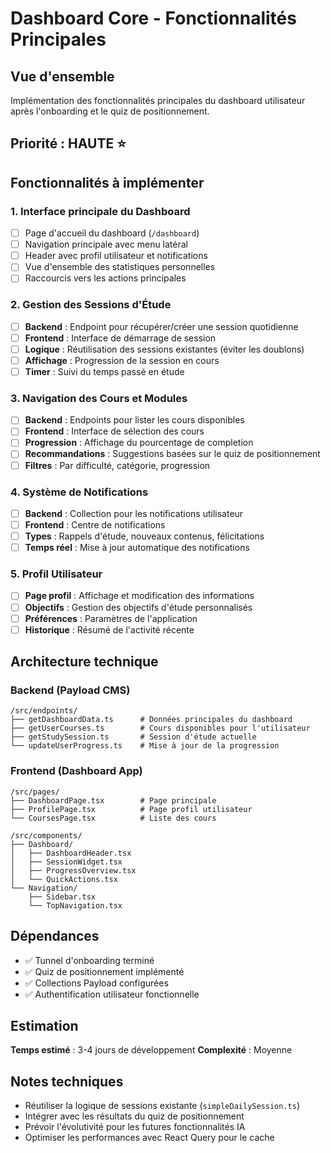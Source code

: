 # Dashboard Core - Fonctionnalités Principales

## Vue d'ensemble
Implémentation des fonctionnalités principales du dashboard utilisateur après l'onboarding et le quiz de positionnement.

## Priorité : HAUTE ⭐

## Fonctionnalités à implémenter

### 1. Interface principale du Dashboard
- [ ] Page d'accueil du dashboard (`/dashboard`)
- [ ] Navigation principale avec menu latéral
- [ ] Header avec profil utilisateur et notifications
- [ ] Vue d'ensemble des statistiques personnelles
- [ ] Raccourcis vers les actions principales

### 2. Gestion des Sessions d'Étude
- [ ] **Backend** : Endpoint pour récupérer/créer une session quotidienne
- [ ] **Frontend** : Interface de démarrage de session
- [ ] **Logique** : Réutilisation des sessions existantes (éviter les doublons)
- [ ] **Affichage** : Progression de la session en cours
- [ ] **Timer** : Suivi du temps passé en étude

### 3. Navigation des Cours et Modules
- [ ] **Backend** : Endpoints pour lister les cours disponibles
- [ ] **Frontend** : Interface de sélection des cours
- [ ] **Progression** : Affichage du pourcentage de completion
- [ ] **Recommandations** : Suggestions basées sur le quiz de positionnement
- [ ] **Filtres** : Par difficulté, catégorie, progression

### 4. Système de Notifications
- [ ] **Backend** : Collection pour les notifications utilisateur
- [ ] **Frontend** : Centre de notifications
- [ ] **Types** : Rappels d'étude, nouveaux contenus, félicitations
- [ ] **Temps réel** : Mise à jour automatique des notifications

### 5. Profil Utilisateur
- [ ] **Page profil** : Affichage et modification des informations
- [ ] **Objectifs** : Gestion des objectifs d'étude personnalisés
- [ ] **Préférences** : Paramètres de l'application
- [ ] **Historique** : Résumé de l'activité récente

## Architecture technique

### Backend (Payload CMS)
```
/src/endpoints/
├── getDashboardData.ts      # Données principales du dashboard
├── getUserCourses.ts        # Cours disponibles pour l'utilisateur
├── getStudySession.ts       # Session d'étude actuelle
└── updateUserProgress.ts    # Mise à jour de la progression
```

### Frontend (Dashboard App)
```
/src/pages/
├── DashboardPage.tsx        # Page principale
├── ProfilePage.tsx          # Page profil utilisateur
└── CoursesPage.tsx          # Liste des cours

/src/components/
├── Dashboard/
│   ├── DashboardHeader.tsx
│   ├── SessionWidget.tsx
│   ├── ProgressOverview.tsx
│   └── QuickActions.tsx
└── Navigation/
    ├── Sidebar.tsx
    └── TopNavigation.tsx
```

## Dépendances
- ✅ Tunnel d'onboarding terminé
- ✅ Quiz de positionnement implémenté
- ✅ Collections Payload configurées
- ✅ Authentification utilisateur fonctionnelle

## Estimation
**Temps estimé** : 3-4 jours de développement
**Complexité** : Moyenne

## Notes techniques
- Réutiliser la logique de sessions existante (`simpleDailySession.ts`)
- Intégrer avec les résultats du quiz de positionnement
- Prévoir l'évolutivité pour les futures fonctionnalités IA
- Optimiser les performances avec React Query pour le cache
